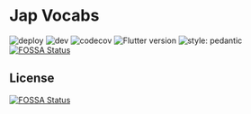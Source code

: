 # Jap Vocabs

![deploy](https://github.com/Darklod/jap-vocabs/workflows/deploy/badge.svg?branch=master)
![dev](https://github.com/Darklod/jap-vocabs/workflows/dev/badge.svg?branch=develop)
![codecov](https://codecov.io/gh/Darklod/jap-vocabs/branch/develop/graph/badge.svg?token=C4RT80DY1S)
![Flutter version](https://img.shields.io/badge/flutter-v1.22.2-blue?logo=flutter)
![style: pedantic](https://img.shields.io/badge/style-pedantic-00b4ab.svg)
[![FOSSA Status](https://app.fossa.com/api/projects/git%2Bgithub.com%2FDarklod%2Fjap-vocabs.svg?type=shield)](https://app.fossa.com/projects/git%2Bgithub.com%2FDarklod%2Fjap-vocabs?ref=badge_shield)


## License
[![FOSSA Status](https://app.fossa.com/api/projects/git%2Bgithub.com%2FDarklod%2Fjap-vocabs.svg?type=large)](https://app.fossa.com/projects/git%2Bgithub.com%2FDarklod%2Fjap-vocabs?ref=badge_large)